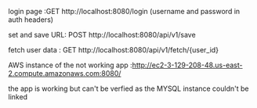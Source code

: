 
login page :GET http://localhost:8080/login (username and password in auth headers)

set and save URL: POST http://localhost:8080/api/v1/save

fetch user data : GET http://localhost:8080/api/v1/fetch/{user_id}


AWS instance of the not working app :http://ec2-3-129-208-48.us-east-2.compute.amazonaws.com:8080/

the app is working but can't be verfied as the MYSQL instance couldn't be linked
